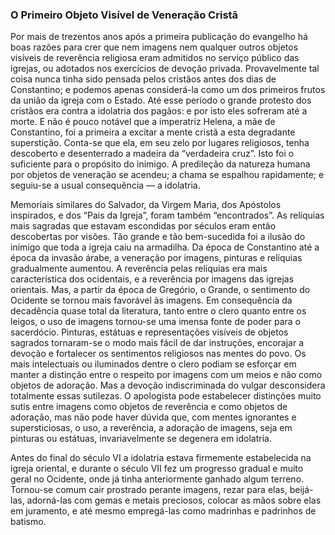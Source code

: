 ### O Primeiro Objeto Visível de Veneração Cristã 

Por mais de trezentos anos após a primeira publicação do evangelho há boas razões para crer que nem imagens nem qualquer outros objetos visíveis de reverência religiosa eram admitidos no serviço público das igrejas, ou adotados nos exercícios de devoção privada. Provavelmente tal coisa nunca tinha sido pensada pelos cristãos antes dos dias de Constantino; e podemos apenas considerá-la como um dos primeiros frutos da união da igreja com o Estado. Até esse período o grande protesto dos cristãos era contra a idolatria dos pagãos: e por isto eles sofreram até a morte. E não é pouco notável que a imperatriz Helena, a mãe de Constantino, foi a primeira a excitar a mente cristã a esta degradante superstição. Conta-se que ela, em seu zelo por lugares religiosos, tenha descoberto e desenterrado a madeira da “verdadeira cruz”. Isto foi o suficiente para o propósito do inimigo. A predileção da natureza humana por objetos de veneração se acendeu; a chama se espalhou rapidamente; e seguiu-se a usual consequência — a idolatria.

Memoriais similares do Salvador, da Virgem Maria, dos Apóstolos inspirados, e dos “Pais da Igreja”, foram também “encontrados”. As relíquias mais sagradas que estavam escondidas por séculos eram então descobertas por visões. Tão grande e tão bem-sucedida foi a ilusão do inimigo que toda a igreja caiu na armadilha. Da época de Constantino até a época da invasão árabe, a veneração por imagens, pinturas e relíquias gradualmente aumentou. A reverência pelas relíquias era mais característica dos ocidentais, e a reverência por imagens das igrejas orientais. Mas, a partir da época de Gregório, o Grande, o sentimento do Ocidente se tornou mais favorável às imagens. Em consequência da decadência quase total da literatura, tanto entre o clero quanto entre os leigos, o uso de imagens tornou-se uma imensa fonte de poder para o sacerdócio. Pinturas, estátuas e representações visíveis de objetos sagrados tornaram-se o modo mais fácil de dar instruções, encorajar a devoção e fortalecer os sentimentos religiosos nas mentes do povo. Os mais intelectuais ou iluminados dentre o clero podiam se esforçar em manter a distinção entre o respeito por imagens com um meios e não como objetos de adoração. Mas a devoção indiscriminada do vulgar desconsidera totalmente essas sutilezas. O apologista pode estabelecer distinções muito sutis entre imagens como objetos de reverência e como objetos de adoração, mas não pode haver dúvida que, com mentes ignorantes e supersticiosas, o uso, a reverência, a adoração de imagens, seja em pinturas ou estátuas, invariavelmente se degenera em idolatria.

Antes do final do século VI a idolatria estava firmemente estabelecida na igreja oriental, e durante o século VII fez um progresso gradual e muito geral no Ocidente, onde já tinha anteriormente ganhado algum terreno. Tornou-se comum cair prostrado perante imagens, rezar para elas, beijá-las, adorná-las com gemas e metais preciosos, colocar as mãos sobre elas em juramento, e até mesmo empregá-las como madrinhas e padrinhos de batismo.